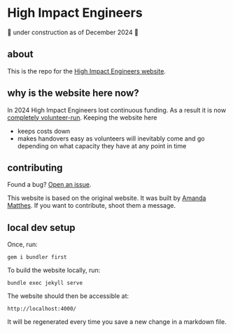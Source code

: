 # High Impact Engineers

🚧 under construction as of December 2024 🚧

## about

This is the repo for the [High Impact Engineers website](https://high-impact-engineers.github.io/).

## why is the website here now?

In 2024 High Impact Engineers lost continuous funding. As a result it is now [completely volunteer-run](https://forum.effectivealtruism.org/posts/kqQgSj3eyBM5D8B2P/high-impact-engineers-is-transitioning-to-a-volunteer-led). Keeping the website here

- keeps costs down
- makes handovers easy as volunteers will inevitably come and go depending on what capacity they have at any point in time

## contributing

Found a bug? [Open an issue](https://github.com/High-Impact-Engineers/High-Impact-Engineers.github.io/issues).

This website is based on the original website. It was built by [Amanda Matthes](https://amanda-matthes.github.io/). If you want to contribute, shoot them a message.

## local dev setup

Once, run:

```
gem i bundler first
```

To build the website locally, run:

```
bundle exec jekyll serve
```

The website should then be accessible at:

```
http://localhost:4000/
```

It will be regenerated every time you save a new change in a markdown file.

